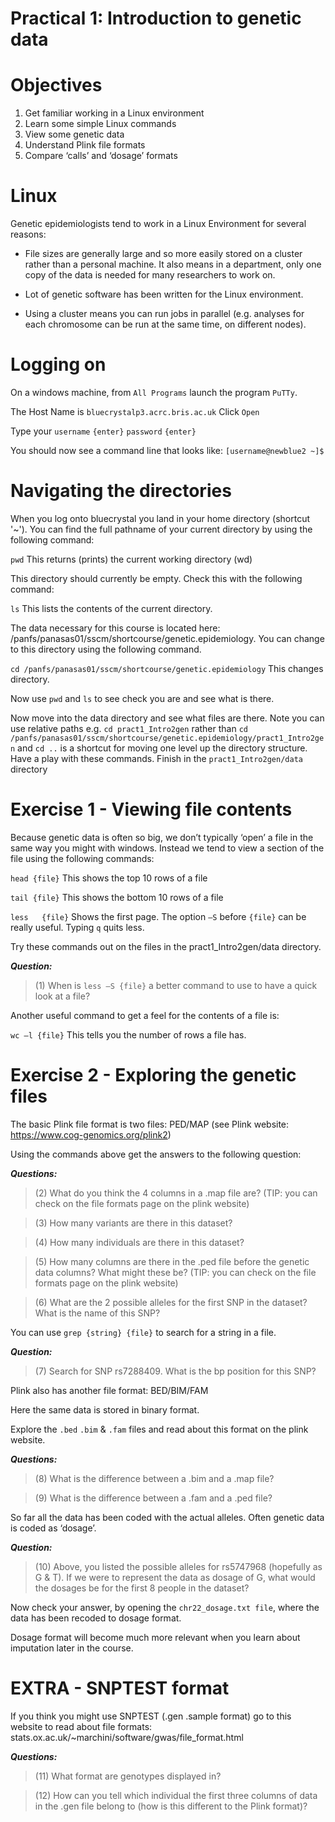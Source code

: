 # Practical 1: Introduction to genetic data 
# Objectives
1.	Get familiar working in a Linux environment
2.	Learn some simple Linux commands
3.	View some genetic data
4.	Understand Plink file formats
5.	Compare ‘calls’ and ‘dosage’ formats


# Linux
Genetic epidemiologists tend to work in a Linux Environment for several reasons:

- File sizes are generally large and so more easily stored on a cluster rather than a personal machine. It also means in a department, only one copy of the data is needed for many researchers to work on. 

- Lot of genetic software has been written for the Linux environment.

- Using a cluster means you can run jobs in parallel (e.g. analyses for each chromosome can be run at the same time, on different nodes).


# Logging on
On a windows machine, from `All Programs` launch the program `PuTTy`.

The Host Name is `bluecrystalp3.acrc.bris.ac.uk` Click `Open`

Type your `username` `{enter}` `password` `{enter}`

You should now see a command line that looks like: 	`[username@newblue2 ~]$`

# Navigating the directories
When you log onto bluecrystal you land in your home directory (shortcut '~'). You can find the full pathname of your current directory by using the following command:

`pwd`	This returns (prints) the current working directory (wd)

This directory should currently be empty. Check this with the following command:

`ls`	This lists the contents of the current directory.

The data necessary for this course is located here: /panfs/panasas01/sscm/shortcourse/genetic.epidemiology. You can change to this directory using the following command.

`cd /panfs/panasas01/sscm/shortcourse/genetic.epidemiology` This changes directory. 

Now use `pwd` and `ls` to see check you are and see what is there.

Now move into the data directory and see what files are there. 
Note you can use relative paths 
e.g. `cd pract1_Intro2gen` rather than `cd /panfs/panasas01/sscm/shortcourse/genetic.epidemiology/pract1_Intro2gen`
and `cd ..` is a shortcut for moving one level up the directory structure.
Have a play with these commands. Finish in the `pract1_Intro2gen/data` directory


# Exercise 1 - Viewing file contents
Because genetic data is often so big, we don’t typically ‘open’ a file in the same way you might with windows. Instead we tend to view a section of the file using the following commands:

`head {file}`	This shows the top 10 rows of a file

`tail {file}`	This shows the bottom 10 rows of a file

`less	{file}` 	Shows the first page. The option `–S` before `{file}` can be really useful. Typing `q` quits less.

Try these commands out on the files in the pract1_Intro2gen/data directory. 

**_Question:_**
> (1) When is `less –S {file}` a better command to use to have a quick look at a file?

Another useful command to get a feel for the contents of a file is:

`wc –l {file}`	This tells you the number of rows a file has.

# Exercise 2 - Exploring the genetic files
The basic Plink file format is two files: PED/MAP (see Plink website: https://www.cog-genomics.org/plink2)

Using the commands above get the answers to the following question:

**_Questions:_**
> (2) What do you think the 4 columns in a .map file are? (TIP: you can check on the file formats page on the plink website)

> (3) How many variants are there in this dataset?

> (4) How many individuals are there in this dataset?

> (5) How many columns are there in the .ped file before the genetic data columns? What might these be? (TIP: you can check on the file formats page on the plink website)

> (6) What are the 2 possible alleles for the first SNP in the dataset? What is the name of this SNP?


You can use `grep {string} {file}` to search for a string in a file.

**_Question:_**
> (7) Search for SNP rs7288409. What is the bp position for this SNP?


Plink also has another file format: BED/BIM/FAM

Here the same data is stored in binary format.

Explore the `.bed` `.bim` & `.fam` files and read about this format on the plink website.

**_Questions:_**
> (8) What is the difference between a .bim and a .map file?

> (9) What is the difference between a .fam and a .ped file?


So far all the data has been coded with the actual alleles. Often genetic data is coded as ‘dosage’. 

**_Question:_**
> (10) Above, you listed the possible alleles for rs5747968 (hopefully as G & T). If we were to represent the data as dosage of G, what would the dosages be for the first 8 people in the dataset?


Now check your answer, by opening the `chr22_dosage.txt file`, where the data has been recoded to dosage format. 

Dosage format will become much more relevant when you learn about imputation later in the course.

# EXTRA - SNPTEST format

If you think you might use SNPTEST (.gen .sample format) go to this website to read about file formats: stats.ox.ac.uk/~marchini/software/gwas/file_format.html

**_Questions:_**
> (11) What format are genotypes displayed in?

> (12) How can you tell which individual the first three columns of data in the .gen file belong to (how is this different to the Plink format)?

